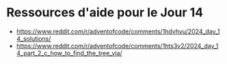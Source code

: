 # Ressources d'aide pour le Jour 14

* https://www.reddit.com/r/adventofcode/comments/1hdvhvu/2024_day_14_solutions/
* https://www.reddit.com/r/adventofcode/comments/1hts3v2/2024_day_14_part_2_c_how_to_find_the_tree_via/
